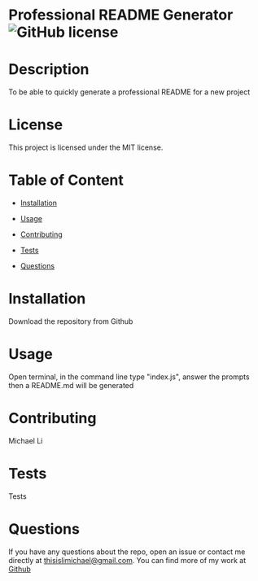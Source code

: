 # Professional README Generator ![GitHub license](https://img.shields.io/badge/license-MIT-blue.svg)

# Description
To be able to quickly generate a professional README for a new project
# License
This project is licensed under the MIT license.

# Table of Content

* [Installation](#installation)

* [Usage](#usage)

* [Contributing](#contributing)

* [Tests](#tests)

* [Questions](#questions)

# Installation
Download the repository from Github
# Usage
Open terminal, in the command line type "index.js", answer the prompts then a README.md will be generated
# Contributing
Michael Li
# Tests
Tests

# Questions 
If you have any questions about the repo, open an issue or contact me directly at thisislimichael@gmail.com. 
You can find more of my work at [Github](https://github.com/limichael97)
  